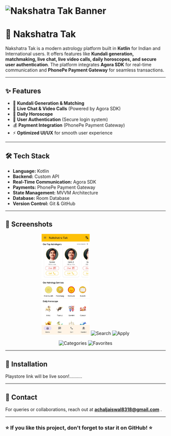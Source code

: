 # ![Nakshatra Tak Banner](banner-image-url)
# 🌟 Nakshatra Tak

Nakshatra Tak is a modern astrology platform built in **Kotlin** for Indian and International users. It offers features like **Kundali generation, matchmaking, live chat, live video calls, daily horoscopes, and secure user authentication**. The platform integrates **Agora SDK** for real-time communication and **PhonePe Payment Gateway** for seamless transactions.

---

## ✨ Features

- 📜 **Kundali Generation & Matching**
- 💬 **Live Chat & Video Calls** (Powered by Agora SDK)
- 🔮 **Daily Horoscope**
- 🔐 **User Authentication** (Secure login system)
- 💰 **Payment Integration** (PhonePe Payment Gateway)
- ⚡ **Optimized UI/UX** for smooth user experience

---

## 🛠️ Tech Stack

- **Language:** Kotlin
- **Backend:**  Custom API
- **Real-Time Communication:** Agora SDK
- **Payments:** PhonePe Payment Gateway
- **State Management:** MVVM Architecture
- **Database:** Room Database
- **Version Control:** Git & GitHub

---

## 📸 Screenshots

<p align="center">
  <img src="screenshots/Home.jpg" alt="Home" width="30%">
  <img src="screenshots/" alt="Search" width="30%">
    <img src="screenshots/Screenshot_2023-08-21-13-15-39-655_com.example.mywallpapers.jpg" alt="Apply" width="30%">
</p>

<p align="center">
  <img src="screenshots/Screenshot_2023-08-21-13-14-07-188_com.example.mywallpapers.jpg" alt="Categories" width="30%">
  <img src="screenshots/Screenshot_2023-08-21-13-20-15-194_com.example.mywallpapers.jpg" alt="Favorites" width="30%">
</p>


---

## 🚀 Installation

Playstore link will be live soon!..........

---

## 📩 Contact

For queries or collaborations, reach out at **achaljaiswal8318@gmail.com** .

---

### ⭐ If you like this project, don't forget to star it on GitHub! ⭐
